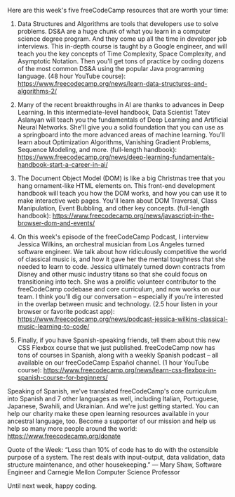 Here are this week's five freeCodeCamp resources that are worth your time:

1. Data Structures and Algorithms are tools that developers use to solve problems. DS&A are a huge chunk of what you learn in a computer science degree program. And they come up all the time in developer job interviews. This in-depth course is taught by a Google engineer, and will teach you the key concepts of Time Complexity, Space Complexity, and Asymptotic Notation. Then you'll get tons of practice by coding dozens of the most common DS&A using the popular Java programming language. (48 hour YouTube course): https://www.freecodecamp.org/news/learn-data-structures-and-algorithms-2/

2. Many of the recent breakthroughs in AI are thanks to advances in Deep Learning. In this intermediate-level handbook, Data Scientist Tatev Aslanyan will teach you the fundamentals of Deep Learning and Artificial Neural Networks. She'll give you a solid foundation that you can use as a springboard into the more advanced areas of machine learning. You'll learn about Optimization Algorithms, Vanishing Gradient Problems, Sequence Modeling, and more. (full-length handbook): https://www.freecodecamp.org/news/deep-learning-fundamentals-handbook-start-a-career-in-ai/

3. The Document Object Model (DOM) is like a big Christmas tree that you hang ornament-like HTML elements on. This front-end development handbook will teach you how the DOM works, and how you can use it to make interactive web pages. You'll learn about DOM Traversal, Class Manipulation, Event Bubbling, and other key concepts. (full-length handbook): https://www.freecodecamp.org/news/javascript-in-the-browser-dom-and-events/

4. On this week's episode of the freeCodeCamp Podcast, I interview Jessica Wilkins, an orchestral musician from Los Angeles turned software engineer. We talk about how ridiculously competitive the world of classical music is, and how it gave her the mental toughness that she needed to learn to code. Jessica ultimately turned down contracts from Disney and other music industry titans so that she could focus on transitioning into tech. She was a prolific volunteer contributor to the freeCodeCamp codebase and core curriculum, and now works on our team. I think you'll dig our conversation – especially if you're interested in the overlap between music and technology. (2.5 hour listen in your browser or favorite podcast app): https://www.freecodecamp.org/news/podcast-jessica-wilkins-classical-music-learning-to-code/

5. Finally, if you have Spanish-speaking friends, tell them about this new CSS Flexbox course that we just published. freeCodeCamp now has tons of courses in Spanish, along with a weekly Spanish podcast – all available on our freeCodeCamp Español channel. (1 hour YouTube course): https://www.freecodecamp.org/news/learn-css-flexbox-in-spanish-course-for-beginners/

Speaking of Spanish, we've translated freeCodeCamp's core curriculum into Spanish and 7 other languages as well, including Italian, Portuguese, Japanese, Swahili, and Ukrainian. And we're just getting started. You can help our charity make these open learning resources available in your ancestral language, too. Become a supporter of our mission and help us help so many more people around the world: https://www.freecodecamp.org/donate

Quote of the Week: “Less than 10% of code has to do with the ostensible purpose of a system. The rest deals with input-output, data validation, data structure maintenance, and other housekeeping.” — Mary Shaw, Software Engineer and Carnegie Mellon Computer Science Professor

Until next week, happy coding.
